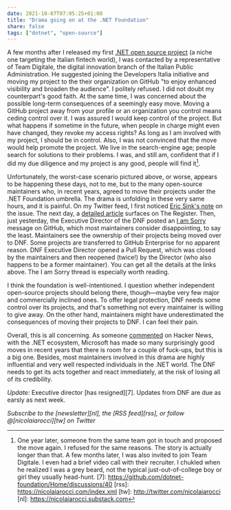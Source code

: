 ```yaml
---
date: 2021-10-07T07:05:25+01:00
title: "Drama going on at the .NET Foundation"
share: false
tags: ["dotnet", "open-source"]
---
```

A few months after I released my first [.NET open source project][1] (a niche
one targeting the Italian fintech world), I was contacted by a representative
of Team Digitale, the digital innovation branch of the Italian Public
Administration. He suggested joining the Developers Italia initiative and
moving my project to the their organization on GitHub "to enjoy
enhanced visibility and broaden the audience". I politely refused. I did not
doubt my counterpart's good faith. At the same time, I was concerned about the
possible long-term consequences of a seemingly easy move. Moving a GitHub
project away from your profile or an organization you control means ceding
control over it. I was assured I would keep control of the project. But what
happens if sometime in the future, when people in charge might even have
changed, they revoke my access rights? As long as I am involved with my
project, I should be in control. Also, I was not convinced that the move would
help promote the project. We live in the search-engine age; people search for
solutions to their problems. I was, and still am, confident that if I did my
due diligence and my project is any good, people will find it[^6]. 

Unfortunately, the worst-case scenario pictured above, or worse, appears to
be happening these days, not to me, but to the many open-source maintainers
who, in recent years, agreed to move their projects under the .NET Foundation
umbrella.  The drama is unfolding in these very same hours, and it is
painful. On my Twitter feed, I first noticed [Eric Sink's note][2] on the issue.
The next day, a [detailed article][3] surfaces on The Register. Then, just
yesterday, the Executive Director of the DNF posted an [I am Sorry][4] message on
GitHub, which most maintainers consider disappointing, to say the least.
Maintainers see the ownership of their projects being moved over to DNF. Some
projects are transferred to GitHub Enterprise for no apparent reason. DNF
Executive Director opened a Pull Request, which was closed by the maintainers
and then reopened (twice!) by the Director (who also happens to be a former
maintainer). You can get all the details at the links above. The I am Sorry
thread is especially worth reading.

I think the foundation is well-intentioned. I question whether independent
open-source projects should belong there, though—maybe very few major and
commercially inclined ones. To offer legal protection, DNF needs some control
over its projects, and that's something not every maintainer is willing to give
away. On the other hand, maintainers might have underestimated the consequences
of moving their projects to DNF. I can feel their pain.

Overall, this is all concerning. As someone [commented][5] on Hacker News, with the
.NET ecosystem, Microsoft has made so many surprisingly good moves in recent
years that there is room for a couple of fuck-ups, but this is a big one.
Besides, most maintainers involved in this drama are highly influential and
very well respected individuals in the .NET world. The DNF needs to get its
acts together and react immediately, at the risk of losing all of its credibility.

*Update:* Executive director [has resigned][7]. Updates from DNF are due as
earsly as next week.


*Subscribe to the [newsletter][nl], the [RSS feed][rss], or follow @[nicolaiarocci][tw] on Twitter*

[1]: https://fatturaelettronicaopensource.org/
[2]: https://twitter.com/eric_sink/status/1445096990153613323
[3]: https://www.theregister.com/2021/10/05/microsoft_net_foundation_under_fire/
[4]: https://github.com/dotnet-foundation/Home/discussions/39
[5]: https://news.ycombinator.com/item?id=28759630
[^6]: One year later, someone from the same team got in touch and proposed the move again. I refused for the same reasons. The story is actually longer than that. A few months later, I was also invited to join Team Digitale. I even had a brief video call with their recruiter. I chukled when he realized I was a grey beard, not the typical just-out-of-college boy or girl they usually head-hunt.
[7]: https://github.com/dotnet-foundation/Home/discussions/40
 [rss]: https://nicolaiarocci.com/index.xml
 [tw]: http://twitter.com/nicolaiarocci
 [nl]: https://nicolaiarocci.substack.com
